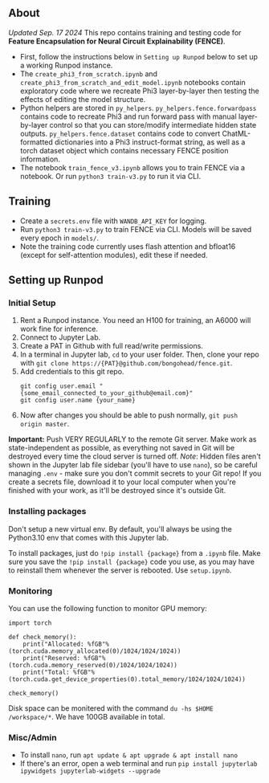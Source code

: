 
## About
*Updated Sep. 17 2024*
This repo contains training and testing code for **Feature Encapsulation for Neural Circuit Explainability (FENCE)**.

- First, follow the instructions below in `Setting up Runpod` below to set up a working Runpod instance.
- The `create_phi3_from_scratch.ipynb` and `create_phi3_from_scratch_and_edit_model.ipynb` notebooks contain exploratory code where we recreate Phi3 layer-by-layer then testing the effects of editing the model structure.
- Python helpers are stored in `py_helpers`. `py_helpers.fence.forwardpass` contains code to recreate Phi3 and run forward pass with manual layer-by-layer control so that you can store/modify intermediate hidden state outputs. `py_helpers.fence.dataset` contains code to convert ChatML-formatted dictionaries into a Phi3 instruct-format string, as well as a torch dataset object which contains necessary FENCE position information.
- The notebook `train_fence_v3.ipynb` allows you to train FENCE via a notebook. Or run `python3 train-v3.py` to run it via CLI. 

## Training
- Create a `secrets.env` file with `WANDB_API_KEY` for logging.
- Run `python3 train-v3.py` to train FENCE via CLI. Models will be saved every epoch in `models/`.
- Note the training code currently uses flash attention and bfloat16 (except for self-attention modules), edit these if needed.

## Setting up Runpod

### Initial Setup
1. Rent a Runpod instance. You need an H100 for training, an A6000 will work fine for inference.
2. Connect to Jupyter Lab.
3. Create a PAT in Github with full read/write permissions.
4. In a terminal in Jupyter lab, `cd` to your user folder. Then, clone your repo with `git clone https://{PAT}@github.com/bongohead/fence.git`.
5. Add credentials to this git repo.
    ```
    git config user.email "{some_email_connected_to_your_github@email.com}"
    git config user.name {your_name}
    ```
6. Now after changes you should be able to push normally, `git push origin master`.

**Important:** Push VERY REGULARLY to the remote Git server. Make work as state-independent as possible, as everything not saved in Git will be destroyed every time the cloud server is turned off.
*Note*: Hidden files aren't shown in the Jupyter lab file sidebar (you'll have to use `nano`), so be careful managing `.env` - make sure you don't commit secrets to your Git repo! If you create a secrets file, download it to your local computer when you're finished with your work, as it'll be destroyed since it's outside Git.

### Installing packages
Don't setup a new virtual env. By default, you'll always be using the Python3.10 env that comes with this Jupyter lab.

To install packages, just do `!pip install {package}` from a `.ipynb` file. Make sure you save the `!pip install {package}` code you use, as you may have to reinstall them whenever the server is rebooted. Use `setup.ipynb`.

### Monitoring
You can use the following function to monitor GPU memory:
```
import torch

def check_memory():
    print("Allocated: %fGB"%(torch.cuda.memory_allocated(0)/1024/1024/1024))
    print("Reserved: %fGB"%(torch.cuda.memory_reserved(0)/1024/1024/1024))
    print("Total: %fGB"%(torch.cuda.get_device_properties(0).total_memory/1024/1024/1024))

check_memory()
```

Disk space can be monitered with the command `du -hs $HOME /workspace/*`. We have 100GB available in total.

### Misc/Admin
- To install `nano`, run `apt update & apt upgrade & apt install nano`
- If there's an error, open a web terminal and run `pip install jupyterlab ipywidgets jupyterlab-widgets --upgrade`